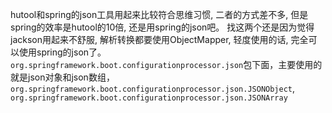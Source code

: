 hutool和spring的json工具用起来比较符合思维习惯, 二者的方式差不多, 但是spring的效率是hutool的10倍, 还是用spring的json吧。
找这两个还是因为觉得jackson用起来不舒服, 解析转换都要使用ObjectMapper, 轻度使用的话, 完全可以使用spring的json了。
`org.springframework.boot.configurationprocessor.json`包下面，主要使用的就是json对象和json数组，
`org.springframework.boot.configurationprocessor.json.JSONObject`,
`org.springframework.boot.configurationprocessor.json.JSONArray`
